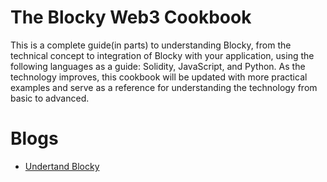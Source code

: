 # The Blocky Web3 Cookbook

This is a complete guide(in parts) to understanding Blocky, from the technical
concept to integration of Blocky with your application, using the following
languages as a guide: Solidity, JavaScript, and Python. As the technology
improves, this cookbook will be updated with more practical examples and serve
as a reference for understanding the technology from basic to advanced.

# Blogs
* [Undertand Blocky](https://medium.com/@ogarstephen98/the-blocky-web3-cookbook-fc112492b4b0)

